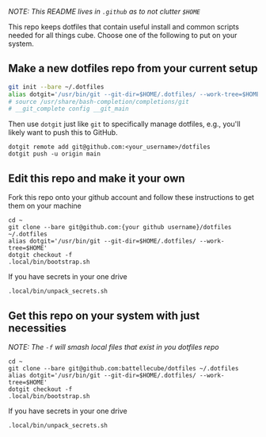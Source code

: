 _NOTE: This README lives in `.github` as to not clutter `$HOME`_

This repo keeps dotfiles that contain useful install and common scripts needed for all things cube.
Choose one of the following to put on your system.

## Make a new dotfiles repo from your current setup

```sh
git init --bare ~/.dotfiles
alias dotgit='/usr/bin/git --git-dir=$HOME/.dotfiles/ --work-tree=$HOME'
# source /usr/share/bash-completion/completions/git
# __git_complete config __git_main
```

Then use `dotgit` just like `git` to specifically manage dotfiles, e.g., you'll
likely want to push this to GitHub.

```
dotgit remote add git@github.com:<your_username>/dotfiles
dotgit push -u origin main
```

## Edit this repo and make it your own

Fork this repo onto your github account and follow these instructions to get them on your machine
```
cd ~
git clone --bare git@github.com:{your github username}/dotfiles ~/.dotfiles
alias dotgit='/usr/bin/git --git-dir=$HOME/.dotfiles/ --work-tree=$HOME'
dotgit checkout -f
.local/bin/bootstrap.sh
```
If you have secrets in your one drive
```
.local/bin/unpack_secrets.sh
```

## Get this repo on your system with just necessities

_NOTE: The `-f` will smash local files that exist in you dotfiles repo_

```
cd ~
git clone --bare git@github.com:battellecube/dotfiles ~/.dotfiles
alias dotgit='/usr/bin/git --git-dir=$HOME/.dotfiles/ --work-tree=$HOME'
dotgit checkout -f
.local/bin/bootstrap.sh
```
If you have secrets in your one drive
```
.local/bin/unpack_secrets.sh
```

